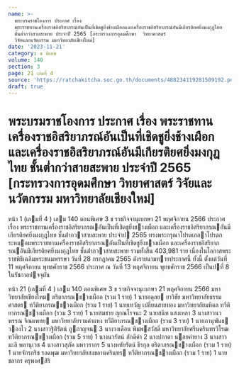 ```yaml
---
name: >-
  พระบรมราชโองการ ประกาศ เรื่อง
  พระราชทานเครื่องราชอิสริยาภรณ์อันเป็นที่เชิดชูยิ่งช้างเผือกและเครื่องราชอิสริยาภรณ์อันมีเกียรติยศยิ่งมงกุฎไทย
  ชั้นต่ำกว่าสายสะพาย ประจำปี 2565 [กระทรวงการอุดมศึกษา  วิทยาศาสตร์ 
  วิจัยและนวัตกรรม มหาวิทยาลัยเชียงใหม่]
date: '2023-11-21'
category: ข พิเศษ
volume: 140
section: 3
page: 21 เล่มที่ 4
source: 'https://ratchakitcha.soc.go.th/documents/488234119281509192.pdf'
draft: true
---
```


# พระบรมราชโองการ ประกาศ เรื่อง พระราชทานเครื่องราชอิสริยาภรณ์อันเป็นที่เชิดชูยิ่งช้างเผือกและเครื่องราชอิสริยาภรณ์อันมีเกียรติยศยิ่งมงกุฎไทย ชั้นต่ำกว่าสายสะพาย ประจำปี 2565 [กระทรวงการอุดมศึกษา  วิทยาศาสตร์  วิจัยและนวัตกรรม มหาวิทยาลัยเชียงใหม่]

หน้า 1 (เลมที่ 4 ) เลม 140 ตอนพิเศษ 3 ข ราชกิจจานุเบกษา 21 พฤศจิกายน 2566 ประกาศ เรื่อง พระราชทานเครื่องราชอิสริยาภรณอันเป็นที่เชิดชูยิ่งชางเผือก และเครื่องราชอิสริยาภรณอันมีเกียรติยศยิ่งมงกุฎไทย ชั้นต่ํากวาสายสะพาย ประจําป 2565 ทรงพระกรุณาโปรดเกลาโปรดกระหมอมพระราชทานเครื่องราชอิสริยาภรณอันเป็นที่เชิดชูยิ่งชางเผือก และเครื่องราชอิสริยาภรณอันมีเกียรติยศยิ่งมงกุฎไทย ชั้นต่ํากวาสายสะพาย รวมทั้งสิ้น 403,981 ราย เนื่องในโอกาสพระราชพิธีเฉลิมพระชนมพรรษา วันที่ 28 กรกฎาคม 2565 ดังรายนามทายประกาศนี้ ทั้งนี้ ตั้งแต่วันที่ 11 พฤศจิกายน พุทธศักราช 2566 ประกาศ ณ วันที่ 13 พฤศจิกายน พุทธศักราช 2566 เป็นปที่ 8 ในรัชกาลปจจุบัน

หน้า 21 (เลมที่ 4 ) เลม 140 ตอนพิเศษ 3 ข ราชกิจจานุเบกษา 21 พฤศจิกายน 2566 มหาวิทยาลัยเชียงใหม ตริตาภรณชางเผือก (รวม 1 ราย) 1 นายอดุลย ยาวิชัย มหาวิทยาลัยธรรมศาสตร ทวีติยาภรณชางเผือก (รวม 1 ราย) 1 นายเทวัญ เปลี่ยนสายทอง มหาวิทยาลัยมหิดล ทวีติยาภรณชางเผือก (รวม 3 ราย) 1 นายสมชาย ญาณโรจนะ 2 นายสนิท แสงเหลา 3 นางสาวนวพรรณ จิณแพทย มหาวิทยาลัยรามคําแหง ทวีติยาภรณชางเผือก (รวม 3 ราย) 1 นายภานุพันธ วองไว 2 นางสาวฐิติรัตน์ ภูกาญจน 3 นางวงเดือน พิมพสวัสดิ์ มหาวิทยาลัยศรีนครินทรวิโรฒ ทวีติยาภรณชางเผือก (รวม 5 ราย) 1 นางนวรัตน์ ภักดีคํา 2 นางปภาดา นอยคํายาง 3 นางสาวมะลิ พลานุเวช 4 นางสาวสุภัค มหาวรากร 5 นางหทัยรัตน์ ธีรกุล ตริตาภรณชางเผือก (รวม 1 ราย) 1 นายจักรกริช รอดพุฒ มหาวิทยาลัยสงขลานครินทร ทวีติยาภรณชางเผือก (รวม 1 ราย) 1 นายชลากร ครุพงศสิริ

